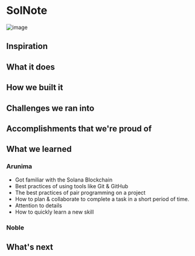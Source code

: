 # SolNote
![image](https://user-images.githubusercontent.com/62856848/191882587-90dfed26-77fa-4a4a-87c2-4644d941853b.png)

## Inspiration

## What it does

## How we built it

## Challenges we ran into

## Accomplishments that we're proud of

## What we learned

### Arunima
- Got familiar with the Solana Blockchain
- Best practices of using tools like Git & GitHub
- The best practices of pair programming on a project
- How to plan & collaborate to complete a task in a short period of time.
- Attention to details
- How to quickly learn a new skill
### Noble

## What's next
